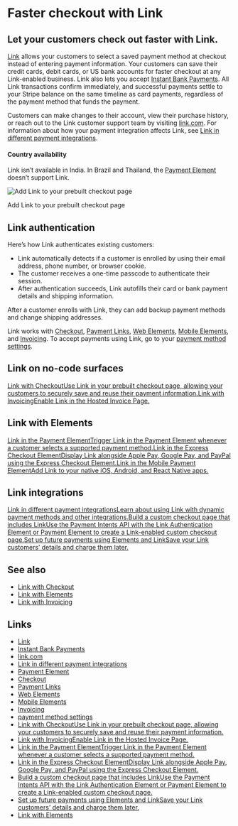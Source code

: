 # Faster checkout with Link

## Let your customers check out faster with Link.

[Link](https://docs.stripe.com/payments/link) allows your customers to select a
saved payment method at checkout instead of entering payment information. Your
customers can save their credit cards, debit cards, or US bank accounts for
faster checkout at any Link-enabled business. Link also lets you accept [Instant
Bank Payments](https://docs.stripe.com/payments/link/instant-bank-payments). All
Link transactions confirm immediately, and successful payments settle to your
Stripe balance on the same timeline as card payments, regardless of the payment
method that funds the payment.

Customers can make changes to their account, view their purchase history, or
reach out to the Link customer support team by visiting
[link.com](https://www.link.com/). For information about how your payment
integration affects Link, see [Link in different payment
integrations](https://docs.stripe.com/payments/link/link-payment-integrations).

#### Country availability

Link isn’t available in India. In Brazil and Thailand, the [Payment
Element](https://docs.stripe.com/payments/payment-element) doesn’t support Link.

![Add Link to your prebuilt checkout
page](https://b.stripecdn.com/docs-statics-srv/assets/link-in-checkout.2eb9f8d06da3dca74af9b81fa7524049.png)

Add Link to your prebuilt checkout page

## Link authentication

Here’s how Link authenticates existing customers:

- Link automatically detects if a customer is enrolled by using their email
address, phone number, or browser cookie.
- The customer receives a one-time passcode to authenticate their session.
- After authentication succeeds, Link autofills their card or bank payment
details and shipping information.

After a customer enrolls with Link, they can add backup payment methods and
change shipping addresses.

Link works with [Checkout](https://docs.stripe.com/payments/checkout), [Payment
Links](https://docs.stripe.com/payment-links), [Web
Elements](https://docs.stripe.com/payments/elements), [Mobile
Elements](https://docs.stripe.com/payments/link/mobile-payment-element-link),
and [Invoicing](https://docs.stripe.com/invoicing). To accept payments using
Link, go to your [payment method
settings](https://dashboard.stripe.com/settings/payment_methods).

## Link on no-code surfaces

[Link with CheckoutUse Link in your prebuilt checkout page, allowing your
customers to securely save and reuse their payment
information.](https://docs.stripe.com/payments/link/checkout-link)[Link with
InvoicingEnable Link in the Hosted Invoice
Page.](https://docs.stripe.com/payments/link/invoicing)
## Link with Elements

[Link in the Payment ElementTrigger Link in the Payment Element whenever a
customer selects a supported payment
method.](https://docs.stripe.com/payments/link/payment-element-link)[Link in the
Express Checkout ElementDisplay Link alongside Apple Pay, Google Pay, and PayPal
using the Express Checkout
Element.](https://docs.stripe.com/payments/link/express-checkout-element-link)[Link
in the Mobile Payment ElementAdd Link to your native iOS, Android, and React
Native apps.](https://docs.stripe.com/payments/link/mobile-payment-element-link)
## Link integrations

[Link in different payment integrationsLearn about using Link with dynamic
payment methods and other
integrations.](https://docs.stripe.com/payments/link/link-payment-integrations)[Build
a custom checkout page that includes LinkUse the Payment Intents API with the
Link Authentication Element or Payment Element to create a Link-enabled custom
checkout
page.](https://docs.stripe.com/payments/link/add-link-elements-integration)[Set
up future payments using Elements and LinkSave your Link customers’ details and
charge them later.](https://docs.stripe.com/payments/link/save-and-reuse)
## See also

- [Link with Checkout](https://docs.stripe.com/payments/link/checkout-link)
- [Link with Elements](https://docs.stripe.com/payments/link/elements-link)
- [Link with Invoicing](https://docs.stripe.com/payments/link/invoicing)

## Links

- [Link](https://docs.stripe.com/payments/link)
- [Instant Bank
Payments](https://docs.stripe.com/payments/link/instant-bank-payments)
- [link.com](https://www.link.com)
- [Link in different payment
integrations](https://docs.stripe.com/payments/link/link-payment-integrations)
- [Payment Element](https://docs.stripe.com/payments/payment-element)
- [Checkout](https://docs.stripe.com/payments/checkout)
- [Payment Links](https://docs.stripe.com/payment-links)
- [Web Elements](https://docs.stripe.com/payments/elements)
- [Mobile
Elements](https://docs.stripe.com/payments/link/mobile-payment-element-link)
- [Invoicing](https://docs.stripe.com/invoicing)
- [payment method
settings](https://dashboard.stripe.com/settings/payment_methods)
- [Link with CheckoutUse Link in your prebuilt checkout page, allowing your
customers to securely save and reuse their payment
information.](https://docs.stripe.com/payments/link/checkout-link)
- [Link with InvoicingEnable Link in the Hosted Invoice
Page.](https://docs.stripe.com/payments/link/invoicing)
- [Link in the Payment ElementTrigger Link in the Payment Element whenever a
customer selects a supported payment
method.](https://docs.stripe.com/payments/link/payment-element-link)
- [Link in the Express Checkout ElementDisplay Link alongside Apple Pay, Google
Pay, and PayPal using the Express Checkout
Element.](https://docs.stripe.com/payments/link/express-checkout-element-link)
- [Build a custom checkout page that includes LinkUse the Payment Intents API
with the Link Authentication Element or Payment Element to create a Link-enabled
custom checkout
page.](https://docs.stripe.com/payments/link/add-link-elements-integration)
- [Set up future payments using Elements and LinkSave your Link customers’
details and charge them
later.](https://docs.stripe.com/payments/link/save-and-reuse)
- [Link with Elements](https://docs.stripe.com/payments/link/elements-link)